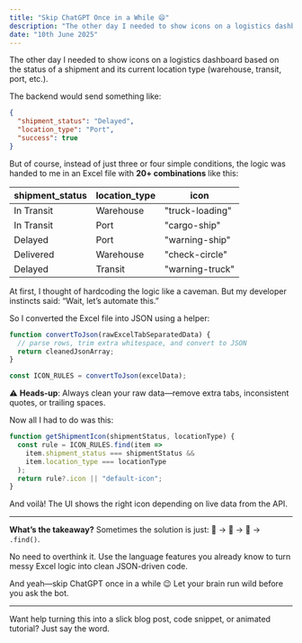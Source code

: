 ```yaml
---
title: "Skip ChatGPT Once in a While 😄"
description: "The other day I needed to show icons on a logistics dashboard based on the status of a shipment and its current location type (warehouse, transit, port, etc"
date: "10th June 2025"
---
```


The other day I needed to show icons on a logistics dashboard based on the status of a shipment and its current location type (warehouse, transit, port, etc.).

The backend would send something like:

```json
{
  "shipment_status": "Delayed",
  "location_type": "Port",
  "success": true
}
```

But of course, instead of just three or four simple conditions, the logic was handed to me in an Excel file with **20+ combinations** like this:

| shipment\_status | location\_type | icon            |
| ---------------- | -------------- | --------------- |
| In Transit       | Warehouse      | "truck-loading" |
| In Transit       | Port           | "cargo-ship"    |
| Delayed          | Port           | "warning-ship"  |
| Delivered        | Warehouse      | "check-circle"  |
| Delayed          | Transit        | "warning-truck" |

At first, I thought of hardcoding the logic like a caveman.
But my developer instincts said: “Wait, let’s automate this.”

So I converted the Excel file into JSON using a helper:

```js
function convertToJson(rawExcelTabSeparatedData) {
  // parse rows, trim extra whitespace, and convert to JSON
  return cleanedJsonArray;
}

const ICON_RULES = convertToJson(excelData);
```

⚠️ **Heads-up**: Always clean your raw data—remove extra tabs, inconsistent quotes, or trailing spaces.

Now all I had to do was this:

```js
function getShipmentIcon(shipmentStatus, locationType) {
  const rule = ICON_RULES.find(item =>
    item.shipment_status === shipmentStatus &&
    item.location_type === locationType
  );
  return rule?.icon || "default-icon";
}
```

And voilà! The UI shows the right icon depending on live data from the API.

---

**What’s the takeaway?**
Sometimes the solution is just:
📄 → 🧼 → 🔄 → `.find()`.

No need to overthink it. Use the language features you already know to turn messy Excel logic into clean JSON-driven code.

And yeah—skip ChatGPT once in a while 😉
Let your brain run wild before you ask the bot.

---

Want help turning this into a slick blog post, code snippet, or animated tutorial? Just say the word.
